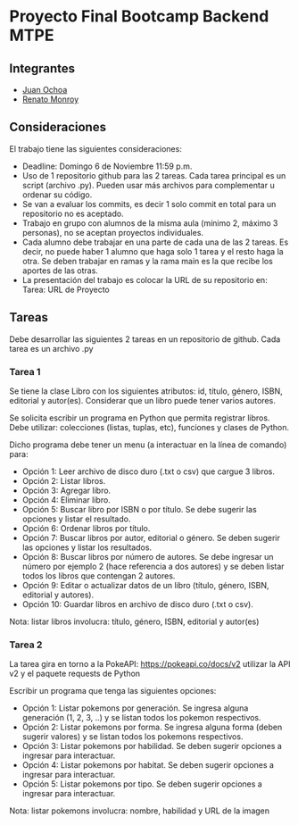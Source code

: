 # Proyecto Final Bootcamp Backend MTPE

## Integrantes
- [Juan Ochoa](https://github.com/th3y)
- [Renato Monroy](https://github.com/rdev32)


## Consideraciones
El trabajo tiene las siguientes consideraciones:

- Deadline: Domingo 6 de Noviembre 11:59 p.m.
- Uso de 1 repositorio github para las 2 tareas. Cada tarea principal es un script (archivo .py). Pueden usar más archivos para complementar u ordenar su código.
- Se van a evaluar los commits, es decir 1 solo commit en total para un repositorio no es aceptado.
- Trabajo en grupo con alumnos de la misma aula (mínimo 2, máximo 3 personas), no se aceptan proyectos individuales.
- Cada alumno debe trabajar en una parte de cada una de las 2 tareas. Es decir, no puede haber 1 alumno que haga solo 1 tarea y el resto haga la otra. Se deben trabajar en ramas y la rama main es la que recibe los aportes de las otras.
- La presentación del trabajo es colocar la URL de su repositorio en: Tarea: URL de Proyecto

## Tareas
Debe desarrollar las siguientes 2 tareas en un repositorio de github. Cada tarea es un archivo .py
### Tarea 1
Se tiene la clase Libro con los siguientes atributos: id, título, género, ISBN, editorial y autor(es). Considerar que un libro puede tener varios autores.

Se solicita escribir un programa en Python que permita registrar libros. Debe utilizar: colecciones (listas, tuplas, etc), funciones y clases de Python.

Dicho programa debe tener un menu (a interactuar en la línea de comando) para:

- Opción 1: Leer archivo de disco duro (.txt o csv) que cargue 3 libros.
- Opción 2: Listar libros.
- Opción 3: Agregar libro.
- Opción 4: Eliminar libro.
- Opción 5: Buscar libro por ISBN o por título. Se debe sugerir las opciones y listar el resultado.
- Opción 6: Ordenar libros por título.
- Opción 7: Buscar libros por autor, editorial o género. Se deben sugerir las opciones y listar los resultados.
- Opción 8: Buscar libros por número de autores. Se debe ingresar un número por ejemplo 2 (hace referencia a dos autores) y se deben listar todos los libros que contengan 2 autores.
- Opción 9: Editar o actualizar datos de un libro (título, género, ISBN, editorial y autores).
- Opción 10: Guardar libros en archivo de disco duro (.txt o csv).

Nota: listar libros involucra: título, género, ISBN, editorial y autor(es)

### Tarea 2

La tarea gira en torno a la PokeAPI: https://pokeapi.co/docs/v2 utilizar la API v2 y el paquete requests de Python

Escribir un programa que tenga las siguientes opciones:

- Opción 1: Listar pokemons por generación. Se ingresa alguna generación (1, 2, 3, ..) y se listan todos los pokemon respectivos.
- Opción 2: Listar pokemons por forma. Se ingresa alguna forma (deben sugerir valores) y se listan todos los pokemons respectivos.
- Opción 3: Listar pokemons por habilidad. Se deben sugerir opciones a ingresar para interactuar.
- Opción 4: Listar pokemons por habitat. Se deben sugerir opciones a ingresar para interactuar.
- Opción 5: Listar pokemons por tipo. Se deben sugerir opciones a ingresar para interactuar.

Nota: listar pokemons involucra: nombre, habilidad y URL de la imagen
